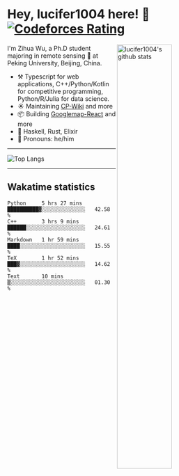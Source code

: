 # Hey, lucifer1004 here! :wave: [![Codeforces Rating](https://cfrating.ihcr.top/?user=lucifer1004&style=flat-square)](https://codeforces.com/profile/lucifer1004)

<img width="50%" align="right" alt="lucifer1004's github stats" src="https://github-readme-stats.vercel.app/api?username=lucifer1004&show_icons=true">

I'm Zihua Wu, a Ph.D student majoring in remote sensing :satellite: at Peking University, Beijing, China.

- :hammer_and_pick: Typescript for web applications, C++/Python/Kotlin for competitive programming, Python/R/Julia for data science.
- :sunny: Maintaining [CP-Wiki](https://cp-wiki.vercel.app) and more 
- :package: Building [Googlemap-React](https://github.com/googlemap-react/googlemap-react) and more
- :seedling: Haskell, Rust, Elixir
- :man: Pronouns: he/him

---

![Top Langs](https://github-readme-stats.vercel.app/api/top-langs/?username=lucifer1004&layout=compact)

---

## Wakatime statistics

<!--START_SECTION:waka-->
```text
Python     5 hrs 27 mins   ██████████▓░░░░░░░░░░░░░░   42.58 % 
C++        3 hrs 9 mins    ██████░░░░░░░░░░░░░░░░░░░   24.61 % 
Markdown   1 hr 59 mins    ████░░░░░░░░░░░░░░░░░░░░░   15.55 % 
TeX        1 hr 52 mins    ███▓░░░░░░░░░░░░░░░░░░░░░   14.62 % 
Text       10 mins         ▒░░░░░░░░░░░░░░░░░░░░░░░░   01.30 % 
```
<!--END_SECTION:waka-->
